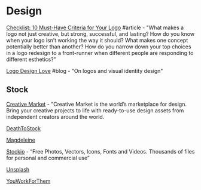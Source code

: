# Design

[Checklist: 10 Must-Have Criteria for Your Logo](https://gistbrands.net/10-must-have-logo-criteria/) \#article - "What makes a logo not just creative, but strong, successful, and lasting? How do you know when your logo isn’t working the way it should? What makes one concept potentially better than another? How do you narrow down your top choices in a logo redesign to a front-runner when different people are responding to different esthetics?"

[Logo Design Love](https://www.logodesignlove.com/) \#blog - "On logos and visual identity design"

## Stock

[Creative Market](https://creativemarket.com/) - "Creative Market is the world’s marketplace for design. Bring your creative projects to life with ready-to-use design assets from independent creators around the world.

[DeathToStock](http://deathtothestockphoto.com/)

[Magdeleine](https://magdeleine.co/browse/)

[Stockio](https://www.stockio.com/) - “Free Photos, Vectors, Icons, Fonts and Videos. Thousands of files for personal and commercial use”

[Unsplash](https://unsplash.com/)

[YouWorkForThem](https://www.youworkforthem.com/graphics/)

